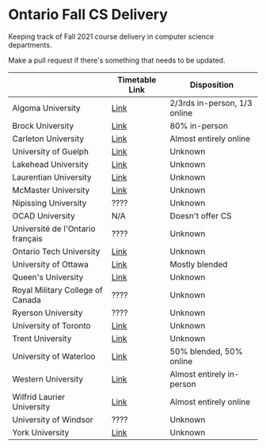 # Ontario Fall CS Delivery

Keeping track of Fall 2021 course delivery in computer science departments.

Make a pull request if there's something that needs to be updated.

|                                  | Timetable Link                                                                                                                | Disposition                  |
|----------------------------------|-------------------------------------------------------------------------------------------------------------------------------|------------------------------|
| Algoma University                | [Link](https://algomau.ca/course-schedules/)                                                                                  | 2/3rds in-person, 1/3 online |
| Brock University                 | [Link](https://brocku.ca/guides-and-timetables/timetables/?session=fw&type=ug&level=all&program=COSC)                         | 80% in-person                |
| Carleton University              | [Link](https://central.carleton.ca/prod/bwysched.p_select_term?wsea_code=EXT)                                                 | Almost entirely online       |
| University of Guelph             | [Link](https://webadvisor.uoguelph.ca/)                                                                                       | Unknown                      |
| Lakehead University              | [Link](https://www.lakeheadu.ca/timetable)                                                                                    | Unknown                      |
| Laurentian University            | [Link](https://selfservice.laurentian.ca/Student/Courses)                                                                     | Unknown                      |
| McMaster University              | [Link](https://applicants.mcmaster.ca/psp/prepprd/EMPLOYEE/PSFT_LS/c/COMMUNITY_ACCESS.CLASS_SEARCH.GBL?)                      | Unknown                      |
| Nipissing University             | ????                                                                                                                          | Unknown                      |
| OCAD University                  | N/A                                                                                                                           | Doesn't offer CS             |
| Université de l'Ontario français | ????                                                                                                                          | Unknown                      |
| Ontario Tech University          | [Link](https://ssp.mycampus.ca/StudentRegistrationSsb/ssb/term/termSelection?mode=search&mepCode=UOIT#Search%20for%20courses) | Unknown                      |
| University of Ottawa             | [Link](https://catalogue.uottawa.ca/en/courses/)                                                                              | Mostly blended               |
| Queen's University               | [Link](http://www.queensu.ca/registrar/solus-class-schedule)                                                                  | Unknown                      |
| Royal Military College of Canada | ????                                                                                                                          | Unknown                      |
| Ryerson University               | ????                                                                                                                          | Unknown                      |
| University of Toronto            | [Link](http://timetable.iit.artsci.utoronto.ca/)                                                                              | Unknown                      |
| Trent University                 | [Link](https://www.trentu.ca/WebAdvisor/WebAdvisor)                                                                           | Unknown                      |
| University of Waterloo           | [Link](https://classes.uwaterloo.ca/under.html)                                                                               | 50% blended, 50% online      |
| Western University               | [Link](https://studentservices.uwo.ca/secure/timetables/mastertt/ttindex.cfm)                                                 | Almost entirely in-person    |
| Wilfrid Laurier University       | [Link](https://loris.wlu.ca/register/ssb/registration/registration)                                                           | Almost entirely online       |
| University of Windsor            | ????                                                                                                                          | Unknown                      |
| York University                  | [Link](https://w2prod.sis.yorku.ca/Apps/WebObjects/cdm.woa/)                                                                  | Unknown                      |
